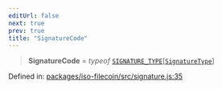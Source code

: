 ```yaml
---
editUrl: false
next: true
prev: true
title: "SignatureCode"
---
```


> **SignatureCode** = *typeof* [`SIGNATURE_TYPE`](/api/iso-filecoin/signature/variables/signature_type/)\[[`SignatureType`](/api/iso-filecoin/signature/type-aliases/signaturetype/)\]

Defined in: [packages/iso-filecoin/src/signature.js:35](https://github.com/hugomrdias/filecoin/blob/main/packages/iso-filecoin/src/signature.js#L35)
